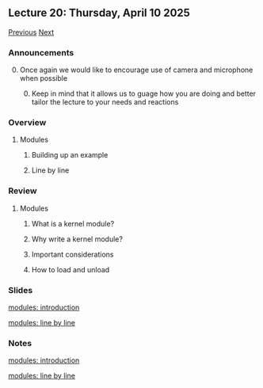 ## Lecture 20: Thursday, April 10 2025

[Previous](/course/spring2025-utsa/lectures/L19) [Next](/course/spring2025-utsa/lectures/L21)

### Announcements

0. Once again we would like to encourage use of camera and microphone when possible

    0. Keep in mind that it allows us to guage how you are doing and better tailor the lecture to your needs and reactions

### Overview

1. Modules

    1. Building up an example

    1. Line by line

### Review

1. Modules

    1. What is a kernel module?

    1. Why write a kernel module?

    1. Important considerations

    1. How to load and unload

### Slides

[modules: introduction](/slides/modules1.html)

[modules: line by line](/slides/modules2.html)

### Notes

[modules: introduction](/slides/modules1.md)

[modules: line by line](/slides/modules2.md)
